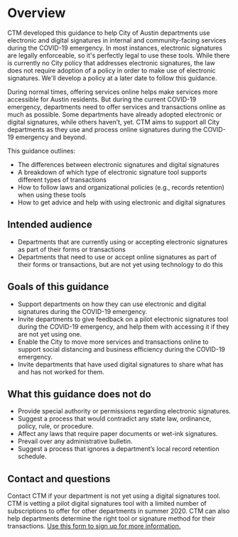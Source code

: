 # Overview

CTM developed this guidance to help City of Austin departments use electronic and digital signatures in internal and community-facing services during the COVID-19 emergency. In most instances, electronic signatures are legally enforceable, so it's perfectly legal to use these tools. While there is currently no City policy that addresses electronic signatures, the law does not require adoption of a policy in order to make use of electronic signatures. We'll develop a policy at a later date to follow this guidance. 

During normal times, offering services online helps make services more accessible for Austin residents. But during the current COVID-19 emergency, departments need to offer services and transactions online as much as possible. Some departments have already adopted electronic or digital signatures, while others haven’t, yet. CTM aims to support all City departments as they use and process online signatures during the COVID-19 emergency and beyond. 

This guidance outlines: 

* The differences between electronic signatures and digital signatures 
* A breakdown of which type of electronic signature tool supports different types of transactions 
* How to follow laws and organizational policies \(e.g., records retention\) when using these tools 
* How to get advice and help with using electronic and digital signatures

## Intended audience

* Departments that are currently using or accepting electronic signatures as part of their forms or transactions
* Departments that need to use or accept online signatures as part of their forms or transactions, but are not yet using technology to do this

## Goals of this guidance

* Support departments on how they can use electronic and digital signatures during the COVID-19 emergency. 
*  Invite departments to give feedback on a pilot electronic signatures tool during the COVID-19 emergency, and help them with accessing it if they are not yet using one.  
* Enable the City to move more services and transactions online to support social distancing and business efficiency during the COVID-19 emergency. 
* Invite departments that have used digital signatures to share what has and has not worked for them. 

## What this guidance does not do 

* Provide special authority or permissions regarding electronic signatures.  
* Suggest a process that would contradict any state law, ordinance, policy, rule, or procedure.  
* Affect any laws that require paper documents or wet-ink signatures. 
* Prevail over any administrative bulletin.  
* Suggest a process that ignores a department’s local record retention schedule.  

## Contact and questions

Contact CTM if your department is not yet using a digital signatures tool. CTM is vetting a pilot digital signatures tool with a limited number of subscriptions to offer for other departments in summer 2020. CTM can also help departments determine the right tool or signature method for their transactions. [Use this form to sign up for more information.](https://airtable.com/shrVQHPwHSZM3ZhTa)

